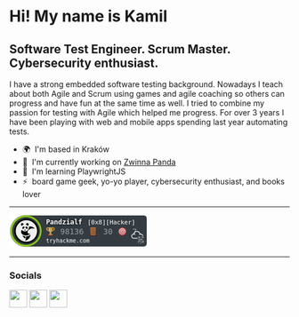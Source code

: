Hi! My name is Kamil
=====================================================================================================================================

Software Test Engineer. Scrum Master. Cybersecurity enthusiast.
--------------------------------------------------

I have a strong embedded software testing background. Nowadays I teach about both Agile and Scrum using games and agile coaching so others can progress and have fun at the same time as well. I tried to combine my passion for testing with Agile which helped me progress. For over 3 years I have been playing with web and mobile apps spending last year automating tests.

* 🌍  I'm based in Kraków
* 🚀  I'm currently working on [Zwinna Panda](https://zwinnapanda.pl/)
* 🧠  I'm learning PlaywrightJS
* ⚡  board game geek, yo-yo player, cybersecurity enthusiast, and books lover
---

![tryhackme stats](https://raw.githubusercontent.com/ksenecki/ksenecki/master/assets/thm_propic.png)

<!--
badge workflow fixed, this is not needed anymore
<img src="https://tryhackme-badges.s3.amazonaws.com/Pandzialf.png" alt="TryHackMe">
-->
---

### Socials

<p align="left"> <a href="https://www.github.com/ksenecki" target="_blank" rel="noreferrer"><img src="https://raw.githubusercontent.com/danielcranney/readme-generator/main/public/icons/socials/github.svg" width="32" height="32" /></a> <a href="https://www.linkedin.com/in/kamilsenecki" target="_blank" rel="noreferrer"><img src="https://raw.githubusercontent.com/danielcranney/readme-generator/main/public/icons/socials/linkedin.svg" width="32" height="32" /></a> <a href="https://www.youtube.com/@zwinnapanda" target="_blank" rel="noreferrer"><img src="https://raw.githubusercontent.com/danielcranney/readme-generator/main/public/icons/socials/youtube.svg" width="32" height="32" /></a></p>
